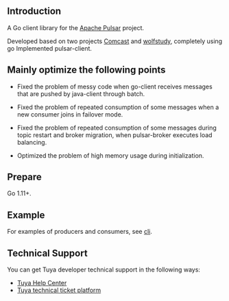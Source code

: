 ## Introduction

A Go client library for the [Apache Pulsar](https://pulsar.incubator.apache.org/) project.

Developed based on two projects [Comcast](https://github.com/Comcast/pulsar-client-go) and [wolfstudy](https://github.com/Comcast/pulsar-client-go), completely using go Implemented pulsar-client.

## Mainly optimize the following points

* Fixed the problem of messy code when go-client receives messages that are pushed by java-client through batch.

* Fixed the problem of repeated consumption of some messages when a new consumer joins in failover mode.

* Fixed the problem of repeated consumption of some messages during topic restart and broker migration, when pulsar-broker executes load balancing.

* Optimized the problem of high memory usage during initialization.

## Prepare
Go 1.11+.

## Example
For examples of producers and consumers, see [cli](https://github.com/tuya/tuya-pulsar-client-go/blob/main/cmd/cli/main.go).

## Technical Support

You can get Tuya developer technical support in the following ways:

* [Tuya Help Center](https://support.tuya.com/zh/help)
* [Tuya technical ticket platform](https://iot.tuya.com/council)
